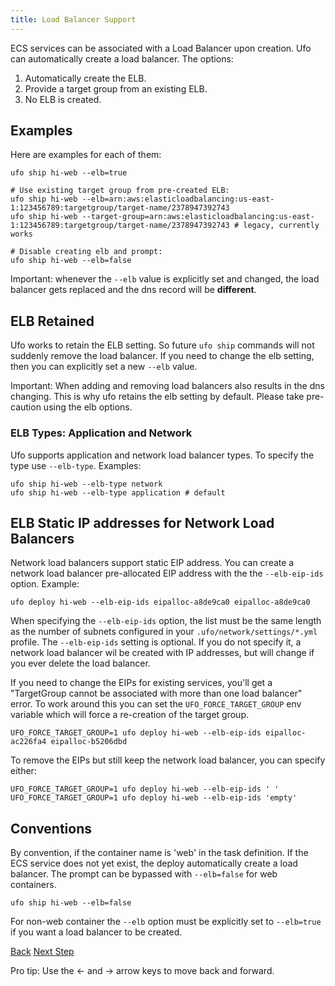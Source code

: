 ```yaml
---
title: Load Balancer Support
---
```


ECS services can be associated with a Load Balancer upon creation. Ufo can automatically create a load balancer.  The options:

1. Automatically create the ELB.
2. Provide a target group from an existing ELB.
3. No ELB is created.

## Examples

Here are examples for each of them:

    ufo ship hi-web --elb=true

    # Use existing target group from pre-created ELB:
    ufo ship hi-web --elb=arn:aws:elasticloadbalancing:us-east-1:123456789:targetgroup/target-name/2378947392743
    ufo ship hi-web --target-group=arn:aws:elasticloadbalancing:us-east-1:123456789:targetgroup/target-name/2378947392743 # legacy, currently works

    # Disable creating elb and prompt:
    ufo ship hi-web --elb=false

Important: whenever the `--elb` value is explicitly set and changed, the load balancer gets replaced and the dns record will be **different**.

## ELB Retained

Ufo works to retain the ELB setting.  So future `ufo ship` commands will not suddenly remove the load balancer.  If you need to change the elb setting, then you can explicitly set a new `--elb` value.

Important: When adding and removing load balancers also results in the dns changing.  This is why ufo retains the elb setting by default. Please take pre-caution using the elb options.

### ELB Types: Application and Network

Ufo supports application and network load balancer types.  To specify the type use `--elb-type`.  Examples:

    ufo ship hi-web --elb-type network
    ufo ship hi-web --elb-type application # default

## ELB Static IP addresses for Network Load Balancers

Network load balancers support static EIP address. You can create a network load balancer pre-allocated EIP address with the the `--elb-eip-ids` option. Example:

    ufo deploy hi-web --elb-eip-ids eipalloc-a8de9ca0 eipalloc-a8de9ca0

When specifying the `--elb-eip-ids` option, the list must be the same length as the number of subnets configured in your `.ufo/network/settings/*.yml` profile.  The `--elb-eip-ids` setting is optional. If you do not specify it, a network load balancer wil be created with IP addresses, but will change if you ever delete the load balancer.

If you need to change the EIPs for existing services, you'll get a "TargetGroup cannot be associated with more than one load balancer" error. To work around this you can set the  `UFO_FORCE_TARGET_GROUP` env variable which will force a re-creation of the target group.

    UFO_FORCE_TARGET_GROUP=1 ufo deploy hi-web --elb-eip-ids eipalloc-ac226fa4 eipalloc-b5206dbd

To remove the EIPs but still keep the network load balancer, you can specify either:

    UFO_FORCE_TARGET_GROUP=1 ufo deploy hi-web --elb-eip-ids ' '
    UFO_FORCE_TARGET_GROUP=1 ufo deploy hi-web --elb-eip-ids 'empty'

## Conventions

By convention, if the container name is 'web' in the task definition. If the ECS service does not yet exist, the deploy automatically create a load balancer.  The prompt can be bypassed with `--elb=false` for web containers.

    ufo ship hi-web --elb=false

For non-web container the `--elb` option must be explicitly set to `--elb=true` if you want a load balancer to be created.

<a id="prev" class="btn btn-basic" href="{% link _docs/settings.md %}">Back</a>
<a id="next" class="btn btn-primary" href="{% link _docs/params.md %}">Next Step</a>
<p class="keyboard-tip">Pro tip: Use the <- and -> arrow keys to move back and forward.</p>
